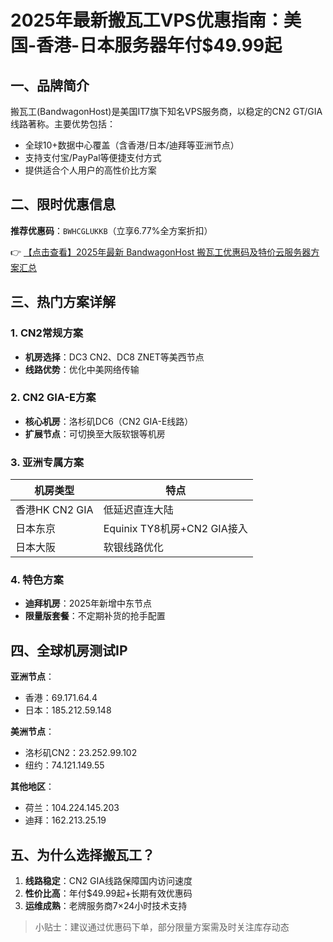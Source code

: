 # 2025年最新搬瓦工VPS优惠指南：美国-香港-日本服务器年付$49.99起

## 一、品牌简介
搬瓦工(BandwagonHost)是美国IT7旗下知名VPS服务商，以稳定的CN2 GT/GIA线路著称。主要优势包括：
- 全球10+数据中心覆盖（含香港/日本/迪拜等亚洲节点）
- 支持支付宝/PayPal等便捷支付方式
- 提供适合个人用户的高性价比方案

## 二、限时优惠信息
**推荐优惠码**：`BWHCGLUKKB`（立享6.77%全方案折扣）

👉 [【点击查看】2025年最新 BandwagonHost 搬瓦工优惠码及特价云服务器方案汇总](https://bit.ly/banwagon)

## 三、热门方案详解
### 1. CN2常规方案
- **机房选择**：DC3 CN2、DC8 ZNET等美西节点
- **线路优势**：优化中美网络传输

### 2. CN2 GIA-E方案
- **核心机房**：洛杉矶DC6（CN2 GIA-E线路）
- **扩展节点**：可切换至大阪软银等机房

### 3. 亚洲专属方案
| 机房类型       | 特点                          |
|----------------|-------------------------------|
| 香港HK CN2 GIA | 低延迟直连大陆                |
| 日本东京       | Equinix TY8机房+CN2 GIA接入   |
| 日本大阪       | 软银线路优化                  |

### 4. 特色方案
- **迪拜机房**：2025年新增中东节点
- **限量版套餐**：不定期补货的抢手配置

## 四、全球机房测试IP
**亚洲节点**：
- 香港：69.171.64.4
- 日本：185.212.59.148

**美洲节点**：
- 洛杉矶CN2：23.252.99.102
- 纽约：74.121.149.55

**其他地区**：
- 荷兰：104.224.145.203
- 迪拜：162.213.25.19

## 五、为什么选择搬瓦工？
1. **线路稳定**：CN2 GIA线路保障国内访问速度
2. **性价比高**：年付$49.99起+长期有效优惠码
3. **运维成熟**：老牌服务商7×24小时技术支持

> 小贴士：建议通过优惠码下单，部分限量方案需及时关注库存动态
